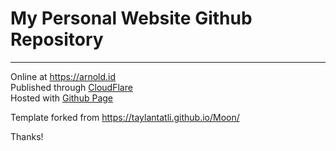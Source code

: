 # My Personal Website Github Repository
-------
Online at https://arnold.id<br>
Published through [CloudFlare](https://www.cloudflare.com/)<br>
Hosted with [Github Page](https://pages.github.com/)

Template forked from https://taylantatli.github.io/Moon/

Thanks!